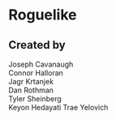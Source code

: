 # Roguelike

## Created by 

Joseph Cavanaugh  
Connor Halloran  
Jagr Krtanjek  
Dan Rothman  
Tyler Sheinberg  
Keyon Hedayati 
Trae Yelovich  
